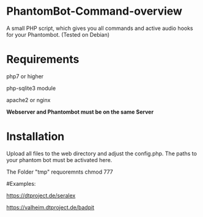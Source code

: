 # PhantomBot-Command-overview
A small PHP script, which gives you all commands and active audio hooks for your Phantombot. (Tested on Debian)

# Requirements
php7 or higher

php-sqlite3 module

apache2 or nginx

**Webserver and Phantombot must be on the same Server**

# Installation
Upload all files to the web directory and adjust the config.php. The paths to your phantom bot must be activated here.

The Folder "tmp" requoremnts chmod 777

#Examples:

https://dtproject.de/seralex

https://valheim.dtproject.de/badpit
